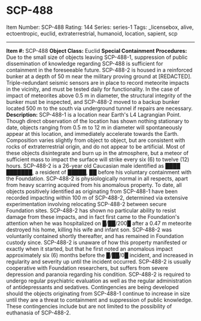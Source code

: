 # SCP-488
Item Number: SCP-488
Rating: 144
Series: series-1
Tags: _licensebox, alive, ectoentropic, euclid, extraterrestrial, humanoid, location, sapient, scp

---

**Item #:** SCP-488
**Object Class:** Euclid
**Special Containment Procedures:** Due to the small size of objects leaving SCP-488-1, suppression of public dissemination of knowledge regarding SCP-488 is sufficient for containment in the foreseeable future.
SCP-488-2 is housed in a reinforced bunker at a depth of 50 m near the military proving ground at [REDACTED]. Triple-redundant seismic sensors are in place to record meteorite impacts in the vicinity, and must be tested daily for functionality.
In the case of impact of meteorites above 0.5 m in diameter, the structural integrity of the bunker must be inspected, and SCP-488-2 moved to a backup bunker located 500 m to the south via underground tunnel if repairs are necessary.
**Description:** SCP-488-1 is a location near Earth's L4 Lagrangian Point. Though direct observation of the location has shown nothing stationary to date, objects ranging from 0.5 m to 12 m in diameter will spontaneously appear at this location, and immediately accelerate towards the Earth. Composition varies slightly from object to object, but are consistent with rocks of extraterrestrial origin, and do not appear to be artificial. Most of these objects disintegrate and burn up in the atmosphere, but a meteor of sufficient mass to impact the surface will strike every six (6) to twelve (12) hours.
SCP-488-2 is a 26-year old Caucasian male identified as ████ ███████, a resident of █████, ██ before his voluntary containment with the Foundation. SCP-488-2 is physiologically normal in all respects, apart from heavy scarring acquired from his anomalous property. To date, all objects positively identified as originating from SCP-488-1 have been recorded impacting within 100 m of SCP-488-2, determined via extensive experimentation involving relocating SCP-488-2 between secure Foundation sites.
SCP-488-2 has shown no particular ability to resist damage from these impacts, and in fact first came to the Foundation's attention when he was hospitalized on █/██/200█ after a 0.47 m meteorite destroyed his home, killing his wife and infant son. SCP-488-2 was voluntarily contained shortly thereafter, and has remained in Foundation custody since. SCP-488-2 is unaware of how this property manifested or exactly when it started, but that he first noted an anomalous impact approximately six (6) months before the █/██/0█ incident, and increased in regularity and severity up until the incident occurred.
SCP-488-2 is usually cooperative with Foundation researchers, but suffers from severe depression and paranoia regarding his condition. SCP-488-2 is required to undergo regular psychiatric evaluation as well as the regular administration of antidepressants and sedatives.
Contingencies are being developed should the objects originating from SCP-488-1 continue to increase in size until they are a threat to containment and suppression of public knowledge. These contingencies include but are not limited to the possibility of euthanasia of SCP-488-2.